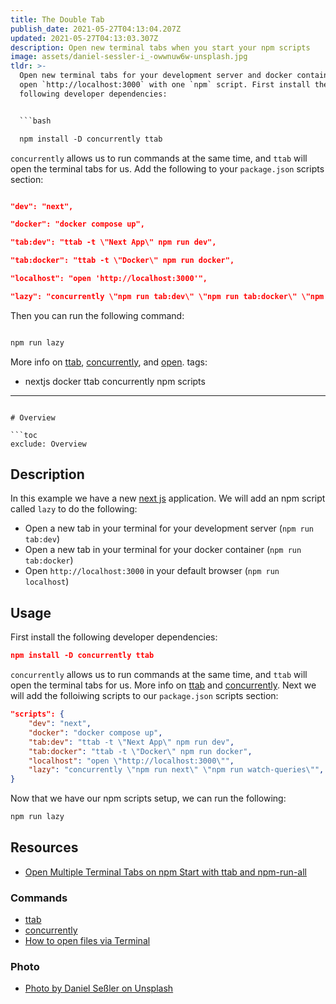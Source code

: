 ```yaml
---
title: The Double Tab
publish_date: 2021-05-27T04:13:04.207Z
updated: 2021-05-27T04:13:03.307Z
description: Open new terminal tabs when you start your npm scripts
image: assets/daniel-sessler-i_-owwnuw6w-unsplash.jpg
tldr: >-
  Open new terminal tabs for your development server and docker container, and
  open `http://localhost:3000` with one `npm` script. First install the
  following developer dependencies:


  ```bash

  npm install -D concurrently ttab

  ```


  `concurrently` allows us to run commands at the same time, and `ttab` will open the terminal tabs for us. Add the following to your `package.json` scripts section:


  ```json

  "dev": "next",

  "docker": "docker compose up",

  "tab:dev": "ttab -t \"Next App\" npm run dev",

  "tab:docker": "ttab -t \"Docker\" npm run docker",

  "localhost": "open 'http://localhost:3000'",

  "lazy": "concurrently \"npm run tab:dev\" \"npm run tab:docker\" \"npm run localhost\"",


  ```


  Then you can run the following command:


  ```bash

  npm run lazy

  ```


  More info on [ttab](https://www.npmjs.com/package/ttab), [concurrently](https://www.npmjs.com/package/concurrently), and [open](https://apple.stackexchange.com/a/212585).
tags:
  - nextjs docker ttab concurrently npm scripts
---
```

# Overview

```toc
exclude: Overview
```

## Description

In this example we have a new [next js](https://nextjs.org/) application. We will add an npm script called `lazy` to do the following:

* Open a new tab in your terminal for your development server (`npm run tab:dev`)
* Open a new tab in your terminal for your docker container (`npm run tab:docker`)
* Open `http://localhost:3000` in your default browser (`npm run localhost`)

## Usage

First install the following developer dependencies:

```json
npm install -D concurrently ttab
```

`concurrently` allows us to run commands at the same time, and `ttab` will open the terminal tabs for us. More info on [ttab](https://www.npmjs.com/package/ttab) and [concurrently](https://www.npmjs.com/package/concurrently). Next we will add the folloiwing scripts to our `package.json` scripts section:

```json
"scripts": {
    "dev": "next",
    "docker": "docker compose up",
    "tab:dev": "ttab -t \"Next App\" npm run dev",
    "tab:docker": "ttab -t \"Docker\" npm run docker",
    "localhost": "open \"http://localhost:3000\"",
    "lazy": "concurrently \"npm run next\" \"npm run watch-queries\"",
}
```

Now that we have our npm scripts setup, we can run the following:

```bash
npm run lazy
```

## Resources

* [Open Multiple Terminal Tabs on npm Start with ttab and npm-run-all](https://egghead.io/lessons/npm-open-multiple-terminal-tabs-on-npm-start-with-ttab-and-npm-run-all)

### Commands

* [ttab](https://www.npmjs.com/package/ttab)
* [concurrently](https://www.npmjs.com/package/concurrently)
* [How to open files via Terminal](https://apple.stackexchange.com/a/212585)

### Photo

* [Photo by Daniel Seßler on Unsplash](https://unsplash.com/photos/I_-OwWnUw6w)